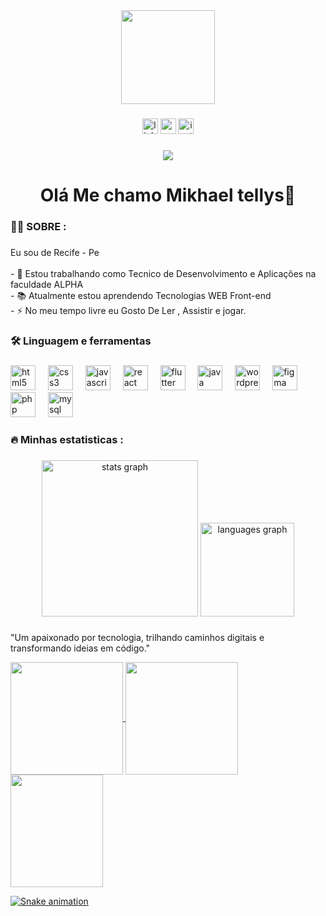 
<div align="center">
  <img height="150" src="https://camo.githubusercontent.com/62da68eb62b1e5f175f7d1f0191dd89a653d7908feb22d37d4a0ab07365d6791/68747470733a2f2f6d656469612e67697068792e636f6d2f6d656469612f4d3967624264396e6244724f5475314d71782f67697068792e676966"  />
</div>

###

<div align="center">
  <img src="https://img.shields.io/static/v1?message=LinkedIn&logo=linkedin&label=&color=0077B5&logoColor=white&labelColor=&style=for-the-badge" height="25" alt="linkedin logo"  />
  <img src="https://img.shields.io/badge/website-000000?style=for-the-badge&logo=About.me&logoColor=white" height="25" alt="portifolio logo"  />
  <img src="https://img.shields.io/badge/Instagram-E4405F?style=for-the-badge&logo=instagram&logoColor=white" height="25" alt="insta logo"  />
</div>

###

<div align="center">
  <img src="https://visitor-badge.laobi.icu/badge?page_id=mikhaelts.mikhaelts&"  />
</div>

###

<h1 align="center">Olá Me chamo Mikhael tellys👋</h1>

###

<h3 align="left">👩‍💻  SOBRE :</h3>

###

<p align="left">Eu sou de  Recife - Pe<br><br>- 🔭 Estou trabalhando como Tecnico de Desenvolvimento e Aplicações na faculdade ALPHA<br>- 📚 Atualmente estou aprendendo Tecnologias WEB Front-end<br>- ⚡ No meu tempo livre eu Gosto De Ler , Assistir e jogar.</p>

###

<h3 align="left">🛠 Linguagem e ferramentas</h3>

###

<div align="left">
  <img src="https://cdn.jsdelivr.net/gh/devicons/devicon/icons/html5/html5-original.svg" height="40" alt="html5 logo"  />
  <img width="12" />
  <img src="https://cdn.jsdelivr.net/gh/devicons/devicon/icons/css3/css3-original.svg" height="40" alt="css3 logo"  />
  <img width="12" />
  <img src="https://cdn.jsdelivr.net/gh/devicons/devicon/icons/javascript/javascript-original.svg" height="40" alt="javascript logo"  />
  <img width="12" />
  <img src="https://cdn.jsdelivr.net/gh/devicons/devicon/icons/react/react-original.svg" height="40" alt="react logo"  />
  <img width="12" />
  <img src="https://cdn.jsdelivr.net/gh/devicons/devicon/icons/flutter/flutter-original.svg" height="40" alt="flutter logo"  />
  <img width="12" />
  <img src="https://cdn.jsdelivr.net/gh/devicons/devicon/icons/java/java-original.svg" height="40" alt="java logo"  />
  <img width="12" />
  <img src="https://cdn.simpleicons.org/wordpress/21759B" height="40" alt="wordpress logo"  />
  <img width="12" />
  <img src="https://cdn.jsdelivr.net/gh/devicons/devicon/icons/figma/figma-original.svg" height="40" alt="figma logo"  />
  <img width="12" />
  <img src="https://cdn.jsdelivr.net/gh/devicons/devicon/icons/php/php-original.svg" height="40" alt="php logo"  />
  <img width="12" />
  <img src="https://cdn.jsdelivr.net/gh/devicons/devicon/icons/mysql/mysql-original.svg" height="40" alt="mysql logo"  />
</div>

###

<h3 align="left">🔥   Minhas estatisticas :</h3>

###

<div align="center">
  <img src="https://github-readme-stats.vercel.app/api?username=mikhaelts&hide_title=false&hide_rank=false&show_icons=true&include_all_commits=true&count_private=true&disable_animations=false&theme=dracula&locale=en&hide_border=false&order=1" height="250" alt="stats graph"  />
  <img src="https://github-readme-stats.vercel.app/api/top-langs?username=mikhaelts&locale=en&hide_title=false&layout=compact&card_width=320&langs_count=5&theme=dracula&hide_border=false&order=2" height="150" alt="languages graph"  />
</div>

###

"Um apaixonado por tecnologia, trilhando caminhos digitais e transformando ideias em código."
<div>
  <a href="https://github.com/mikhaelts">
  <img height="180em"   align="center" src="https://github-readme-stats.vercel.app/api?username=mikhaelts&show_icons=true&theme=react&include_all_commits=true&count_private=true"/>
  <img height="180em"  align="center" src="https://github-readme-stats.vercel.app/api/top-langs/?username=mikhaelts&layout=compact&langs_count=7&theme=react" />

  <img align="center" width="148" height="180" src="https://media1.tenor.com/images/68e8337fb4eb7e40645d832c64762a8b/tenor.gif?itemid=19443613">
</div>

 ![Snake animation](https://github.com/mikhaelts/blob/output/github-contribution-grid-snake.svg)



###


